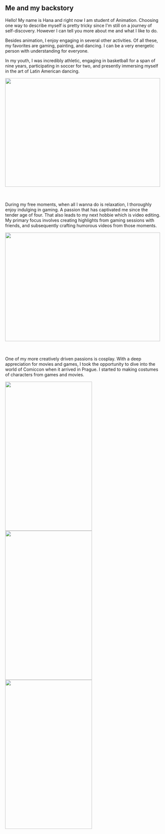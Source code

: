 

## Me and my backstory
Hello! My name is Hana and right now I am student of Animation. Choosing one way to describe myself is pretty tricky since I'm still on a journey of self-discovery. 
However I can tell you more about me and what I like to do.

Besides animation, I enjoy engaging in several other activities. Of all these, my favorites are gaming, painting, and dancing. I can be a very energetic person with understanding for everyone. 

In my youth, I was incredibly athletic, engaging in basketball for a span of nine years, participating in soccer for two, and presently immersing myself in the art of Latin American dancing.

<img src="https://github.com/Typkazprahe/english-for-designers/assets/149475635/e57d8d46-cefe-4df8-a04b-a0ccc4965097" width="500" height="350">
<br>
<br>
<br>


During my free moments, when all I wanna do is relaxation, I thoroughly enjoy indulging in gaming. A passion that has captivated me since the tender age of four. That also leads to my next hobbie which is video editing. My primary focus involves creating highlights from gaming sessions with friends, and subsequently crafting humorous videos from those moments.

<img src="https://github.com/Typkazprahe/english-for-designers/assets/149475635/7fd74bfd-0f68-4b7b-b933-022d74d11090" width="500" height="350">

<br>
<br>
<br>


One of my more creatively driven passions is cosplay. With a deep appreciation for movies and games, I took the opportunity to dive into the world of Comiccon when it arrived in Prague. I started to making costumes of characters from games and movies.

<img src="https://github.com/Typkazprahe/english-for-designers/assets/149475635/0cafc5b5-3a37-4094-b5fd-f0ba66999f37" width="280" height="480">
<img src="https://github.com/Typkazprahe/english-for-designers/assets/149475635/869da73e-6278-4ac5-b573-6006c9ff92cc" width="280" height="480">
<img src="https://github.com/Typkazprahe/english-for-designers/assets/149475635/f8ad1389-bece-4d74-b230-d53dd35be382" width="280" height="480">


